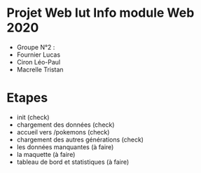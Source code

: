 # Projet Web Iut Info module Web 2020

- Groupe N°2 :
- Fournier Lucas
- Ciron Léo-Paul
- Macrelle Tristan

# Etapes

- init (check)
- chargement des données (check)
- accueil vers /pokemons (check)
- chargement des autres générations (check)
- les données manquantes (à faire)
- la maquette (à faire)
- tableau de bord et statistiques (à faire)
